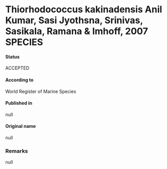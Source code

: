# Thiorhodococcus kakinadensis Anil Kumar, Sasi Jyothsna, Srinivas, Sasikala, Ramana & Imhoff, 2007 SPECIES

#### Status
ACCEPTED

#### According to
World Register of Marine Species

#### Published in
null

#### Original name
null

### Remarks
null